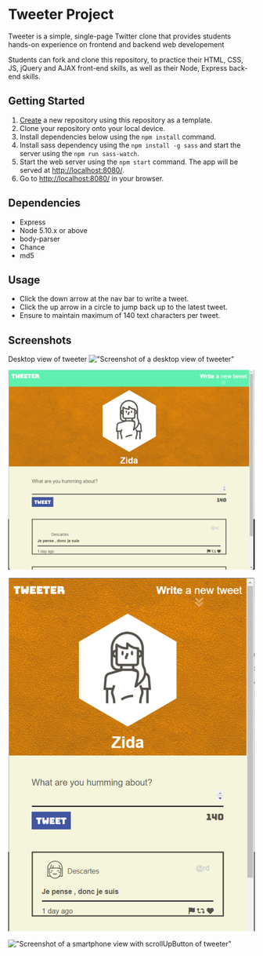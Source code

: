 # Tweeter Project

Tweeter is a simple, single-page Twitter clone that provides students hands-on experience on frontend and backend web developement

Students can fork and clone this repository, to practice their HTML, CSS, JS, jQuery and AJAX front-end skills, as well as their Node, Express back-end skills.

## Getting Started

1. [Create](https://docs.github.com/en/repositories/creating-and-managing-repositories/creating-a-repository-from-a-template) a new repository using this repository as a template.
2. Clone your repository onto your local device.
3. Install dependencies below using the `npm install` command.
4. Install sass dependency using the `npm install -g sass` and start the server using the `npm run sass-watch`.
5. Start the web server using the `npm start` command. The app will be served at <http://localhost:8080/>.
6. Go to <http://localhost:8080/> in your browser.

## Dependencies

- Express
- Node 5.10.x or above
- body-parser
- Chance
- md5

## Usage

- Click the down arrow at the nav bar to write a tweet.
- Click the up arrow in a circle to jump back up to the latest tweet.
- Ensure to maintain maximum of 140 text characters per tweet.


## Screenshots

Desktop view of tweeter
!["Screenshot of a desktop view of tweeter"](https://github.com/eusoncode/tweeter/blob/master/docs/Tweet_desktop.png)


!["Screenshot of an tablet view of tweeter"](https://github.com/eusoncode/tweeter/blob/master/docs/Tweeter_tablet.png)


!["Screenshot of a smartphone view of tweeter"](https://github.com/eusoncode/tweeter/blob/master/docs/Tweeter_smartphone.png)


!["Screenshot of a smartphone view with scrollUpButton of tweeter"](https://github.com/eusoncode/tweeter/blob/master/docs/Tweet_smartphone_scrollUpButton)

